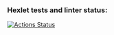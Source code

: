 ### Hexlet tests and linter status:
[![Actions Status](https://github.com/RinatKhabibullin/rails-project-63/workflows/hexlet-check/badge.svg)](https://github.com/RinatKhabibullin/rails-project-63/actions)